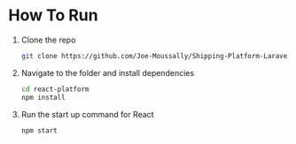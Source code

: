 # How To Run


1. Clone the repo
   ```sh
   git clone https://github.com/Joe-Moussally/Shipping-Platform-Laravel-React
   ```

2. Navigate to the folder and install dependencies
   ```sh
   cd react-platform
   npm install
   ```

3. Run the start up command for React
   ```sh
   npm start
   ```